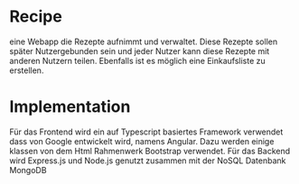 # Recipe
eine Webapp die Rezepte aufnimmt und verwaltet. Diese Rezepte sollen später Nutzergebunden sein und jeder Nutzer kann diese Rezepte mit
anderen Nutzern teilen. Ebenfalls ist es möglich eine Einkaufsliste zu erstellen.

# Implementation
Für das Frontend wird ein auf Typescript basiertes Framework verwendet dass von Google entwickelt wird, namens Angular. Dazu werden einige 
klassen von dem Html Rahmenwerk Bootstrap verwendet.
Für das Backend wird Express.js und Node.js genutzt zusammen mit der NoSQL Datenbank MongoDB
